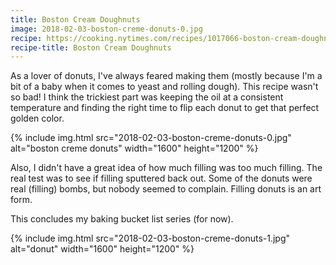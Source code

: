 ```yaml
---
title: Boston Cream Doughnuts
image: 2018-02-03-boston-creme-donuts-0.jpg
recipe: https://cooking.nytimes.com/recipes/1017066-boston-cream-doughnuts
recipe-title: Boston Cream Doughnuts
---
```


As a lover of donuts, I've always feared making them (mostly because I'm a bit of a baby when it comes to yeast and rolling dough). This recipe wasn't so bad! I think the trickiest part was keeping the oil at a consistent temperature and finding the right time to flip each donut to get that perfect golden color.

<div class="photos">
{% include img.html src="2018-02-03-boston-creme-donuts-0.jpg" alt="boston creme donuts" width="1600" height="1200" %}
</div>

Also, I didn't have a great idea of how much filling was too much filling. The real test was to see if filling sputtered back out. Some of the donuts were real (filling) bombs, but nobody seemed to complain. Filling donuts is an art form.

This concludes my baking bucket list series (for now).

<div class="photos">
{% include img.html src="2018-02-03-boston-creme-donuts-1.jpg" alt="donut" width="1600" height="1200" %}
</div>
